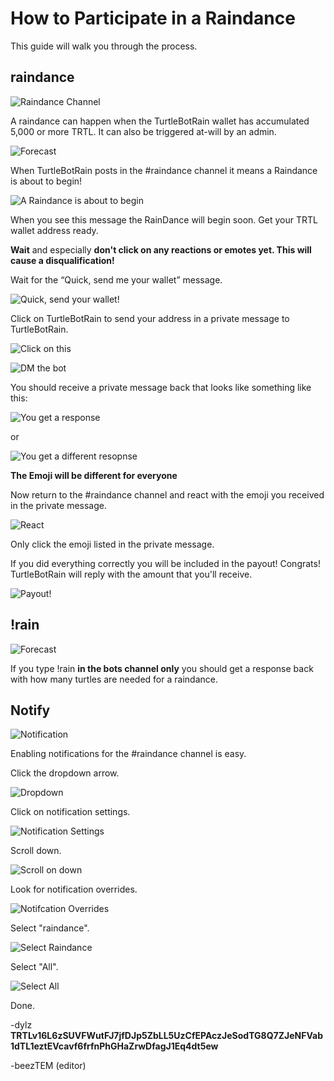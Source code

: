 # How to Participate in a Raindance

This guide will walk you through the process.

## raindance

![Raindance Channel](images/raindance/rain1.jpg)

A raindance can happen when the TurtleBotRain wallet has accumulated 5,000 or more TRTL. It can also be triggered at-will by an admin.

![Forecast](images/raindance/forecast.jpg)

When TurtleBotRain posts in the #raindance channel it means a Raindance is about to begin!

![A Raindance is about to begin](images/raindance/tuttut.jpg)

When you see this message the RainDance will begin soon.
Get your TRTL wallet address ready.

**Wait** and especially **don't click on any reactions or emotes yet. This will cause a disqualification!**

Wait for the “Quick, send me your wallet” message.

![Quick, send your wallet!](images/raindance/quick_rain.jpg)

Click on TurtleBotRain to send your address in a private message to TurtleBotRain.

![Click on this](images/raindance/turtlebotrain.jpg)

![DM the bot](images/raindance/pm_bot.jpg)

You should receive a private message back that looks like something like this:

![You get a response](images/raindance/respo1.jpg)

or

![You get a different resopnse](images/raindance/respo2.jpg)

**The Emoji will be different for everyone**

Now return to the #raindance channel and react with the emoji you received in the private message.

![React](images/raindance/react.jpg)

Only click the emoji listed in the private message.

If you did everything correctly you will be included in the payout! Congrats!
TurtleBotRain will reply with the amount that you'll receive.

![Payout!](images/raindance/payout.jpg)






## !rain

![Forecast](images/raindance/forecast.jpg)

If you type !rain **in the bots channel only** you should get a response back with how many turtles are needed for a raindance.


## Notify


![Notification](images/raindance/notify.jpg)


Enabling notifications for the #raindance channel is easy.

Click the dropdown arrow.

![Dropdown](images/raindance/notify1.jpg)

Click on notification settings.

![Notification Settings](images/raindance/notify2.jpg)

Scroll down.

![Scroll on down](images/raindance/notify3.jpg)

Look for notification overrides.

![Notifcation Overrides](images/raindance/notify4.jpg)

Select "raindance".

![Select Raindance](images/raindance/notify5.jpg)

Select "All".

![Select All](images/raindance/notify6.jpg)

Done.



-dylz
**TRTLv16L6zSUVFWutFJ7jfDJp5ZbLL5UzCfEPAczJeSodTG8Q7ZJeNFVab1dTL1eztEVcavf6frfnPhGHaZrwDfagJ1Eq4dt5ew**

-beezTEM (editor)
